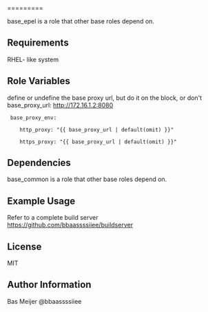 =========

base_epel is a role that other base roles depend on.

Requirements
------------

RHEL- like system


Role Variables
--------------
define or undefine the base proxy url, but do it on the block, or don't
     base_proxy_url: http://172.16.1.2:8080

     base_proxy_env:

        http_proxy: "{{ base_proxy_url | default(omit) }}"

        https_proxy: "{{ base_proxy_url | default(omit) }}"

Dependencies
------------

base_common is a role that other base roles depend on.

Example Usage
----------------

Refer to a complete build server https://github.com/bbaassssiiee/buildserver

License
-------

MIT

Author Information
------------------

Bas Meijer
@bbaassssiiee

